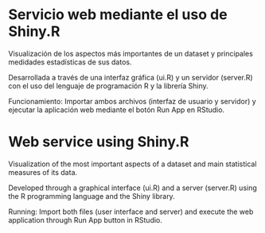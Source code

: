 # Servicio web mediante el uso de Shiny.R

Visualización de los aspectos más importantes de un dataset y principales medidades estadísticas de sus datos. 

Desarrollada a través de una interfaz gráfica (ui.R) y un servidor (server.R) con el uso del lenguaje de programación R y la librería Shiny.

Funcionamiento: Importar ambos archivos (interfaz de usuario y servidor) y ejecutar la aplicación web mediante el botón Run App en RStudio.

# Web service using Shiny.R

Visualization of the most important aspects of a dataset and main statistical measures of its data. 

Developed through a graphical interface (ui.R) and a server (server.R) using the R programming language and the Shiny library.

Running: Import both files (user interface and server) and execute the web application through Run App button in RStudio.
